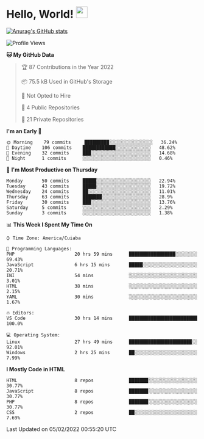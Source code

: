 
# Hello, World! <img src="https://raw.githubusercontent.com/MartinHeinz/MartinHeinz/master/wave.gif" width="30px">

[![Anurag's GitHub stats](https://github-readme-stats.vercel.app/api?username=ilismarque&count_private=true&show_icons=true&theme=dracula)](https://github.com/anuraghazra/github-readme-stats)

<!--START_SECTION:waka-->
![Profile Views](http://img.shields.io/badge/Profile%20Views-11-blue)

**🐱 My GitHub Data** 

> 🏆 87 Contributions in the Year 2022
 > 
> 📦 75.5 kB Used in GitHub's Storage 
 > 
> 🚫 Not Opted to Hire
 > 
> 📜 4 Public Repositories 
 > 
> 🔑 21 Private Repositories  
 > 
**I'm an Early 🐤** 

```text
🌞 Morning    79 commits     █████████░░░░░░░░░░░░░░░░   36.24% 
🌆 Daytime    106 commits    ████████████░░░░░░░░░░░░░   48.62% 
🌃 Evening    32 commits     ███░░░░░░░░░░░░░░░░░░░░░░   14.68% 
🌙 Night      1 commits      ░░░░░░░░░░░░░░░░░░░░░░░░░   0.46%

```
📅 **I'm Most Productive on Thursday** 

```text
Monday       50 commits     █████░░░░░░░░░░░░░░░░░░░░   22.94% 
Tuesday      43 commits     █████░░░░░░░░░░░░░░░░░░░░   19.72% 
Wednesday    24 commits     ██░░░░░░░░░░░░░░░░░░░░░░░   11.01% 
Thursday     63 commits     ███████░░░░░░░░░░░░░░░░░░   28.9% 
Friday       30 commits     ███░░░░░░░░░░░░░░░░░░░░░░   13.76% 
Saturday     5 commits      ░░░░░░░░░░░░░░░░░░░░░░░░░   2.29% 
Sunday       3 commits      ░░░░░░░░░░░░░░░░░░░░░░░░░   1.38%

```


📊 **This Week I Spent My Time On** 

```text
⌚︎ Time Zone: America/Cuiaba

💬 Programming Languages: 
PHP                      20 hrs 59 mins      █████████████████░░░░░░░░   69.43% 
JavaScript               6 hrs 15 mins       █████░░░░░░░░░░░░░░░░░░░░   20.71% 
INI                      54 mins             ░░░░░░░░░░░░░░░░░░░░░░░░░   3.01% 
HTML                     38 mins             ░░░░░░░░░░░░░░░░░░░░░░░░░   2.15% 
YAML                     30 mins             ░░░░░░░░░░░░░░░░░░░░░░░░░   1.67%

🔥 Editors: 
VS Code                  30 hrs 14 mins      █████████████████████████   100.0%

💻 Operating System: 
Linux                    27 hrs 49 mins      ███████████████████████░░   92.01% 
Windows                  2 hrs 25 mins       ██░░░░░░░░░░░░░░░░░░░░░░░   7.99%

```

**I Mostly Code in HTML** 

```text
HTML                     8 repos             ███████░░░░░░░░░░░░░░░░░░   30.77% 
JavaScript               8 repos             ███████░░░░░░░░░░░░░░░░░░   30.77% 
PHP                      8 repos             ███████░░░░░░░░░░░░░░░░░░   30.77% 
CSS                      2 repos             ██░░░░░░░░░░░░░░░░░░░░░░░   7.69%

```



 Last Updated on 05/02/2022 00:55:20 UTC
<!--END_SECTION:waka-->

<!--
**ilismarque/ilismarque** is a ✨ _special_ ✨ repository because its `README.md` (this file) appears on your GitHub profile.

Here are some ideas to get you started:

- 🔭 I’m currently working on ...
- 🌱 I’m currently learning ...
- 👯 I’m looking to collaborate on ...
- 🤔 I’m looking for help with ...
- 💬 Ask me about ...
- 📫 How to reach me: ...
- 😄 Pronouns: ...
- ⚡ Fun fact: ...
-->
